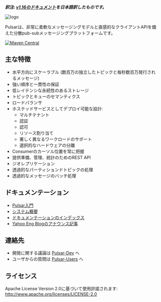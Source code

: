***訳注: [v1.16のドキュメント](https://github.com/apache/incubator-pulsar/tree/v1.16/docs)を日本語訳したものです。***

![logo](../../img/pulsar.png)

Pulsarは、非常に柔軟なメッセージングモデルと直感的なクライアントAPIを備えた分散pub-subメッセージングプラットフォームです。

[![Maven Central](https://maven-badges.herokuapp.com/maven-central/org.apache.pulsar/pulsar/badge.svg)](https://maven-badges.herokuapp.com/maven-central/org.apache.pulsar/pulsar)


## 主な特徴
* 水平方向にスケーラブル (数百万の独立したトピックと毎秒数百万発行されるメッセージ)
* 強い順序と一貫性の保証
* 低レイテンシな永続性のあるストレージ
* トピックとキューのセマンティクス
* ロードバランサ
* ホステッドサービスとしてデプロイ可能な設計:
  * マルチテナント
  * 認証
  * 認可
  * リソース割り当て
  * 著しく異なるワークロードのサポート
  * 選択的なハードウェアの分離
* Consumerのカーソル位置を常に把握
* 提供準備、管理、統計のためのREST API
* ジオレプリケーション
* 透過的なパーティションドトピックの処理
* 透過的なメッセージのバッチ処理

## ドキュメンテーション

* [Pulsar入門](GettingStarted.md)
* [システム概要](Architecture.md)
* [ドキュメンテーションのインデックス](Documentation.md)
* [Yahoo Eng Blogのアナウンス記事](https://yahooeng.tumblr.com/post/150078336821/open-sourcing-pulsar-pub-sub-messaging-at-scale)

## 連絡先
* 開発に関する議論は [Pulsar-Dev](https://groups.google.com/d/forum/pulsar-dev) へ
* ユーザからの質問は [Pulsar-Users](https://groups.google.com/d/forum/pulsar-users) へ

## ライセンス

Apache License Version 2.0に基づいて使用許諾されます: http://www.apache.org/licenses/LICENSE-2.0

